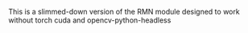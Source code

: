 This is a slimmed-down version of the RMN module designed to work without torch cuda and opencv-python-headless
